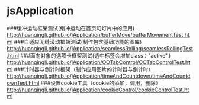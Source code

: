 # jsApplication
###缓冲运动框架测试(缓冲运动在首页幻灯片中的应用)
http://huanqingli.github.io/jApplication/bufferMove/bufferMovementTest.html
###自适应无缝滚动框架测试(制作包含基础功能的图库)
http://huanqingli.github.io/jApplication/seamlessRolling/seamlessRollingTest.html
###面向对象的选项卡框架测试(选中标签会增加class："active".)
http://huanqingli.github.io/jApplication/OOTabControl/OOTabControlTest.html
###计时器与倒计时框架（制作应用图片的计时器与倒计时）
http://huanqingli.github.io/jApplication/timeAndCountdown/timeAndCountdownTest.html
###设置cookie工具（cookie的添加，调用，删除）
http://huanqingli.github.io/jApplication/cookieControl/cookieControlTest.html